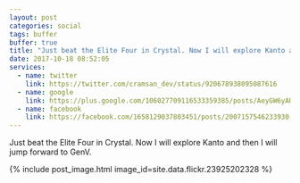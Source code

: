 ```yaml
---
layout: post
categories: social
tags: buffer
buffer: true
title: "Just beat the Elite Four in Crystal. Now I will explore Kanto and then I will jump forward to GenV."
date: 2017-10-18 08:52:05
services: 
  - name: twitter
    link: https://twitter.com/cramsan_dev/status/920678938095087616
  - name: google
    link: https://plus.google.com/106027709116533359385/posts/AeyGW6yAUXc
  - name: facebook
    link: https://facebook.com/1658129037803451/posts/2007157546233930
---
```


Just beat the Elite Four in Crystal. Now I will explore Kanto and then I will jump forward to GenV.

{% include post_image.html image_id=site.data.flickr.23925202328 %}
